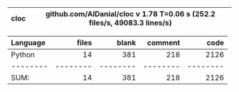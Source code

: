 cloc|github.com/AlDanial/cloc v 1.78  T=0.06 s (252.2 files/s, 49083.3 lines/s)
--- | ---

Language|files|blank|comment|code
:-------|-------:|-------:|-------:|-------:
Python|14|381|218|2126
--------|--------|--------|--------|--------
SUM:|14|381|218|2126
